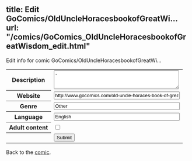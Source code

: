 title: Edit GoComics/OldUncleHoracesbookofGreatWi...
url: "/comics/GoComics_OldUncleHoracesbookofGreatWisdom_edit.html"
---
Edit info for comic GoComics/OldUncleHoracesbookofGreatWi...

<form name="comic" action="http://gaepostmail.appspot.com/comic/" method="post">
<table class="comicinfo">
<tr>
<th>Description</th><td><textarea name="description" cols="40" rows="3">-</textarea></td>
</tr>
<tr>
<th>Website</th><td><input type="text" name="url" value="http://www.gocomics.com/old-uncle-horaces-book-of-great-wisdom" size="40"/></td>
</tr>
<tr>
<th>Genre</th><td><input type="text" name="genre" value="Other" size="40"/></td>
</tr>
<tr>
<th>Language</th><td><input type="text" name="language" value="English" size="40"/></td>
</tr>
<tr>
<th>Adult content</th><td><input type="checkbox" name="adult" value="adult" /></td>
</tr>
<tr>
<th></th><td>
<input type="hidden" name="comic" value="GoComics_OldUncleHoracesbookofGreatWisdom" />
<input type="submit" name="submit" value="Submit" />
</td>
</tr>
</table>
</form>

Back to the [comic](GoComics_OldUncleHoracesbookofGreatWisdom.html).
